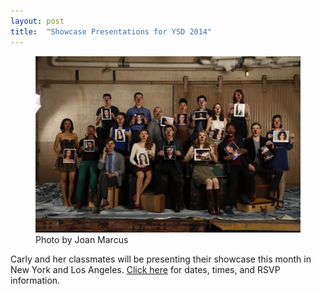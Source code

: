 ```yaml
---
layout: post
title:  "Showcase Presentations for YSD 2014"
---
```


<figure>
  <img src="/images/photos/showcase.jpg">
  <figcaption>Photo by Joan Marcus</figcaption>
</figure>
 
Carly and her classmates will be presenting their showcase this month in New York and Los Angeles. [Click here](http://www.yale.edu/drama/showcase/index.html) for dates, times, and RSVP information.